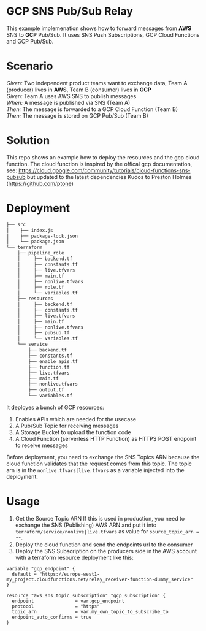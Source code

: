 # GCP SNS Pub/Sub Relay
This example implemenation shows how to forward messages from **AWS** SNS to **GCP** Pub/Sub.
It uses SNS Push Subscriptions, GCP Cloud Functions and GCP Pub/Sub.

# Scenario
_Given:_ Two independent product teams want to exchange data, Team A (producer) lives 
in **AWS**, Team B (consumer) lives in **GCP**  
_Given:_ Team A uses AWS SNS to publish messages  
_When:_ A message is published via SNS (Team A)  
_Then:_ The message is forwarded to a GCP Cloud Function (Team B)  
_Then:_ The message is stored on GCP Pub/Sub (Team B)
 
# Solution
This repo shows an example how to deploy the resources and the gcp cloud function.
The cloud function is inspired by the offical gcp documentation, see: https://cloud.google.com/community/tutorials/cloud-functions-sns-pubsub 
but updated to the latest dependencies 
Kudos to Preston Holmes (https://github.com/ptone)

# Deployment
```bash
├── src
│    ├── index.js
│    ├── package-lock.json
│    └── package.json
└── terraform
    ├── pipeline_role
    │     ├── backend.tf
    │     ├── constants.tf
    │     ├── live.tfvars
    │     ├── main.tf
    │     ├── nonlive.tfvars
    │     ├── role.tf
    │     └── variables.tf
    ├── resources
    │     ├── backend.tf
    │     ├── constants.tf
    │     ├── live.tfvars
    │     ├── main.tf
    │     ├── nonlive.tfvars
    │     ├── pubsub.tf
    │     └── variables.tf
    └── service
        ├── backend.tf
        ├── constants.tf
        ├── enable_apis.tf
        ├── function.tf
        ├── live.tfvars
        ├── main.tf
        ├── nonlive.tfvars
        ├── output.tf
        └── variables.tf
```

It deployes a bunch of GCP resources:
1. Enables APIs which are needed for the usecase
2. A Pub/Sub Topic for receiving messages
3. A Storage Bucket to upload the function code
4. A Cloud Function (serverless HTTP Function) as HTTPS POST endpoint to receive
 messages
 
Before deployment, you need to exchange the SNS Topics ARN because the cloud function
validates that the request comes from this topic. The topic arn is in the `nonlive.tfvars|live.tfvars` 
as a variable injected into the deployment.

# Usage
1. Get the Source Topic ARN
If this is used in production, you need to exchange the SNS (Publishing) AWS ARN and put it into
`terraform/service/nonlive|live.tfvars` as value for `source_topic_arn = ""`.
2. Deploy the cloud function and send the endpoints url to the consumer
3. Deploy the SNS Subscription on the producers side
in the AWS account with a terraform resource deployment
like this:
```hcl-terraform
variable "gcp_endpoint" {
  default = "https://europe-west1-my_project.cloudfunctions.net/relay_receiver-function-dummy_service"
}

resource "aws_sns_topic_subscription" "gcp_subscription" {
  endpoint               = var.gcp_endpoint
  protocol               = "https"
  topic_arn              = var.my_own_topic_to_subscribe_to
  endpoint_auto_confirms = true
}
``` 
